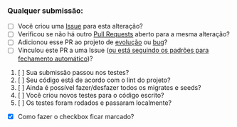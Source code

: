 ### Qualquer submissão:
* [ ] Você criou uma [Issue](https://github.com/db1group/contra-covid19/issues) para esta alteração?
* [ ] Verificou se não há outro [Pull Requests](../../../pulls) aberto para a mesma alteração?
* [ ] Adicionou esse PR ao projeto de [evolução](https://github.com/db1group/contra-covid19/projects/1) ou [bug](https://github.com/db1group/contra-covid19/projects/2)?
* [ ] Vinculou este PR a uma Issue ([ou está seguindo os padrões para fechamento automático](https://help.github.com/pt/github/managing-your-work-on-github/linking-a-pull-request-to-an-issue))?

1. [ ] Sua submissão passou nos testes?
2. [ ] Seu código está de acordo com o lint do projeto?
3. [ ] Ainda é possível fazer/desfazer todos os migrates e seeds?
4. [ ] Você criou novos testes para o código escrito?
5. [ ] Os testes foram rodados e passaram localmente?

* [x] Como fazer o checkbox ficar marcado?
